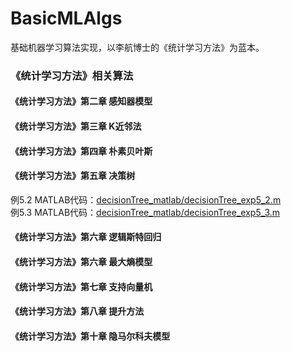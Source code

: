 <!--
@Author: JavenLau
@Date:   08-02-17
@Email:  javenlau@hotmail.com
@Last modified by:   JavenLau
@Last modified time: 08-18-17
-->

# BasicMLAlgs
基础机器学习算法实现，以李航博士的《统计学习方法》为蓝本。

### 《统计学习方法》相关算法

#### 《统计学习方法》第二章 感知器模型


#### 《统计学习方法》第三章 K近邻法


#### 《统计学习方法》第四章 朴素贝叶斯


#### 《统计学习方法》第五章 决策树
例5.2 MATLAB代码：[decisionTree_matlab/decisionTree_exp5_2.m](https://github.com/JavenLau/BasicMLAlgs/blob/master/decisionTree_matlab/decisionTree_exp5_2.m)
<br>例5.3 MATLAB代码：[decisionTree_matlab/decisionTree_exp5_3.m](https://github.com/JavenLau/BasicMLAlgs/blob/master/decisionTree_matlab/decisionTree_exp5_3.m)

#### 《统计学习方法》第六章 逻辑斯特回归


#### 《统计学习方法》第六章 最大熵模型


#### 《统计学习方法》第七章 支持向量机


#### 《统计学习方法》第八章 提升方法


#### 《统计学习方法》第十章 隐马尔科夫模型




